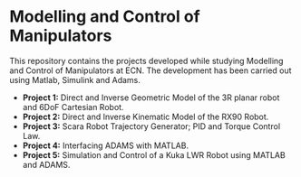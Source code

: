 # Modelling and Control of Manipulators

This repository contains the projects developed while studying Modelling and Control of Manipulators at ECN. The development has been carried out using Matlab, Simulink and Adams.

- **Project 1:** Direct and Inverse Geometric Model of the 3R planar robot and 6DoF Cartesian Robot.
- **Project 2:** Direct and Inverse Kinematic Model of the RX90 Robot.
- **Project 3:** Scara Robot Trajectory Generator; PID and Torque Control Law.
- **Project 4:** Interfacing ADAMS with MATLAB.
- **Project 5:** Simulation and Control of a Kuka LWR Robot using MATLAB and ADAMS.
